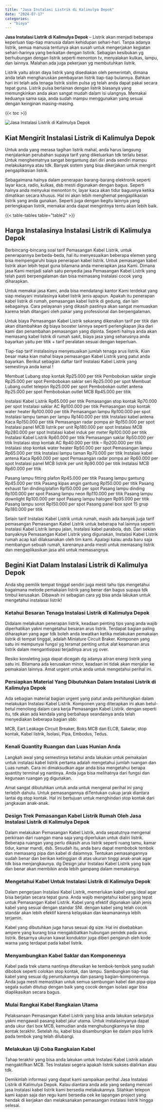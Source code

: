 ```yaml
---
title: "Jasa Instalasi Listrik di Kalimulya Depok"
date: "2024-07-17"
categories: 
  - "biaya"
---
```


**Jasa Instalasi Listrik di Kalimulya Depok** – Listrik akan menjadi beberapa keperluan tiap-tiap manusia dalam kehidupan sehari-hari. Tanpa adanya listrik, semua manusia tentunya akan susah untuk mengerjakan kegiatan sehari-harinya yang berkaitan dengan listirik. Sebagian kesibukan yg berhubungan dengan listrik seperti menonton tv, menyalakan kulkas, lampu, dan lainnya. Malahan ada juga pekerjaan yg membutuhkan listrik.

Listrik yaitu aliran daya listrik yang disediakan oleh pemerintah, dimana anda telah mengharuskan pembayaran listrik tiap-tiap bulannya. Bahkan hari ini telah ada tenaga listrik sistim pulsa yg telah anda dapat pakai secara tepat guna. Listrik pulsa berlainan dengan listrik biasanya yang memungkinkan anda akan sangat mudah dalam isi ulangnya. Memakai keduanya sama saja, anda sudah mampu menggunakan yang sesuai dengan keinginan masing-masing.

{{< toc >}}

![Jasa Instalasi Listrik di Kalimulya Depok](/images/instalasi-listrik-murah08.png)

## Kiat Mengirit Instalasi Listrik di Kalimulya Depok

Untuk anda yang merasa tagihan listrik mahal, anda harus langsung menjalankan perubahan supaya tarif yang dikeluarkan tdk terlalu besar. Untuk menghematnya sangat bergantung dari diri anda sendiri mampu melakukannya atau tdk. Banyak sistem yang bisa dikerjakan untuk mengirit pengaplikasian listrik.

Sebagaimana halnya dalam penerapan barang-barang elektronik seperti layar kaca, radio, kulkas, dsb mesti digunakan dengan bagus. Seperti halnya anda menyukai menonton tv, layar kaca akan tidur bagusnya ketika dimatikan secara khusus. Hal ini akan lebih menghemat pengaplikasian listrik yang anda gunakan. Seperti juga dengan begitu lainnya yang perlengkapan listrik, memakai anda dapat mengiritnya tentu akan lebih baik.

{{< table-tables table="table2" >}}

## Harga Instalasinya Instalasi Listrik di Kalimulya Depok

Berbincang-bincang soal tarif Pemasangan Kabel Listrik, untuk penerapannya berbeda-beda, hal itu menyesuaikan beberapa elemen yang bisa mempengaruhi biaya penerapan kabel listrik. Untuk pemasangan kabel listrik akan lebih tepat guna bilamana anda menerapkan jasa Kami. Dimana jasa Kami menjadi salah satu penyedia jasa Pemasangan Kabel Listrik yang telah pasti berpengalaman dan bisa memasang Instalasi cocok yang diharapkan.

Untuk memakai jasa Kami, anda bisa mendatangi kantor Kami terdekat yang siap melayani instalasinya kabel listrik jenis apapun. Apakah itu penerapan kabel listrik di rumah, pemasangan kabel listrik di gedung, dan lain sebagainya. Cara pelayanan yang dikasih pastinya akan sangat memuaskan karena telah ditangani oleh pakar yang professional dan berpengalaman.

Untuk biaya Pemasangan Kabel Listrik sekarang dikenakan tarif per titik dan akan ditambahkan dg biaya booster lainnya seperti perlengkapan jika dari kami dan penambahan pemasangan yang dipinta. Seperti halnya anda akan memasang kabel listrik di rumah sakit, biaya jasa yang seharusnya anda bayarkan yaitu per titik + tarif peralatan sesuai dengan keperluan.

Tiap-tiap tarif instalasinya menyesuaikan jumlah tenaga arus listrik. Kian besar maka kian mahal biaya pemasangan Kabel Listrik yang patut anda bayarkan. Berikut sebagian daftar tarif Instalasi Kabel Listrik yang semestinya anda kenal !

Membuat Lubang stop kontak Rp25.000 per titik Pembobokan saklar single Rp25.000 per spot Pembobokan saklar seri Rp25.000 per spot Membuat Lubang outlet telepon Rp25.000 per spot Pembobokan outlet antena Rp25.000 per spot Pembobokan outlet MCB Rp45.000 per titik

Instalasi Kabel Listrik Rp65.000 per titik Pemasangan stop kontak Rp70.000 per spot Instalasi saklar AC Rp100.000 per titik Pemasangan stop kontak water heater Rp100.000 per titik Pemasangan lampu Rp100.000 per spot Instalasi lampu taman per lampu Rp140.000 per titik Instalasi kabel antena Kaca Rp150.000 per titik Pemasangan radar pompa air Rp150.000 per spot Instalasi panel MCB listrik per unit Rp180.000 per spot Instalasi MCB Rp280.000 per spot Instalasi kabel induk per meter Rp100.000 per titik Instalasi Kabel Listrik Rp60.000 per titik Pemasangan saklar Rp50.000 per titik Instalasi stop kontak AC Rp40.000 per titik – Rp200.000 per titik Instalasi stop kontak water heater Rp50.000 per spot Pemasangan lampu Rp65.000 per titik Instalasi lampu taman Rp70.000 per titik Instalasi kabel antena Kaca Rp60.000 per spot Pemasangan radar pompa air Rp60.000 per spot Instalasi panel MCB listrik per unit Rp90.000 per titik Instalasi MCB Rp60.000 per titik

Pasang lampu fitting plafon Rp45.000 per titik Pasang lampu gantung Rp45.000 per titik Pasang kipas angin gantung Rp150.000 per titik Pasang exhaust fan dinding/plafon Rp150.000 per spot Pasang lampu dinding Rp100.000 per spot Pasang lampu neon Rp110.000 per titik Pasang lampu downlight Rp100.000 per spot Pasang lampu halogen Rp95.000 per titik Pasang lampu sorot Rp150.000 per spot Pasang panel box spot 15 grup Rp180.000 per titik

Selain tarif Instalasi Kabel Listrik untuk rumah, masih ada banyak juga tarif pemasangan Pemasangan Kabel Listrik untuk beberapa hal lainnya seperti Instalasi Kabel Listrik lampu jalan, Instalasi kabel parabola, dsb. Dari sekian banyaknya Pemasangan Kabel Listrik yang digunakan, Instalasi Kabel Listrik rumah acap kali dilaksanakan oleh tim kami. Apalagi kalau anda baru saja membangun sebuah rumah, karenanya anda mesti untuk memasang listrik dan mengaplikasikan jasa ahli untuk memasangnya.

## Begini Kiat Dalam Instalasi Listrik di Kalimulya Depok


Anda sbg pemilik tempat tinggal sendiri juga mesti tahu tips mengetahui bagaimana metode pemakaian listrik yang benar dan bagus supaya tdk timbul kerusakan. Dibawah ini sebagian cara yg bisa anda lakukan untuk mengetahui instalasai listrik!

### Ketahui Besaran Tenaga Instalasi Listrik di Kalimulya Depok

Didalam melakukan penerapan listrik, keadaan penting tips yang anda wajib diperhatikan yakni mengetahui besaran arus listrik. Terdapat bagian paling diharapkan yang agar tdk boleh anda lewatkan ketika melakukan pemakaian listrik di tempat tinggal, adalah Miniature Circuit Braker. Komponen yang satu ini mempunyai fungsi yg teramat penting untuk alat keamanan arus listrik dalam mengantisipasi terjadinya arus yg over.

Resiko konsleting juga dapat dicegah dg adanya aliran energi listrik yang satu ini. Bilamana ada kerusakan minor, keadaan ini tidak akan menjalar ke pemakaian lainnya. Amat urgent untuk anda untuk mengetahui perihal ini.

### Persiapkan Material Yang Dibutuhkan Dalam Instalasi Listrik di Kalimulya Depok

Ada sebagian material bagian urgent yang patut anda perhitungkan dalam melakukan Instalasi Kabel Listrik. Komponen yang diterapkan ini akan betul-betul menolong dalam cara kerja Pemasangan Kabel Listrik. dengan seperti itu, tdk akan ada kendala yang berbahaya seandainya anda telah menyediakan beberapa bagian sbb:

MCB, Eart Leakage Circuit Breaker, Boks MCB dan ELCB, Sakelar, stop kontak, Kabel listrik, Isolasi, Pipa, Embodus, Tedus.

### Kenali Quantity Ruangan dan Luas Hunian Anda

Langkah awal yang semestinya ketahui anda lakukan untuk pemakaian untuk instalasi kabel listrik pertama adalah mengetahui jumlah ruangan dan Luas rumah. Cara ini dimaksudkan agar anda bisa mengetahui berapa quantity terminal yg nantinya. Anda juga bisa melihatnya dari fungsi dan kegunaan ruangan yg digunakan.

Amat sangat dibutuhkan untuk anda untuk mengenal perihal ini yang terlebih dahulu. Untuk pemasangannya diTentukan cukup jarak diantara lantai dg stop kontak. Hal ini bertujuan untuk menghindari stop kontak dari jangkauan anak-anak.

### Design Trek Pemasangan Kabel Listrik Rumah Oleh Jasa Instalasi Listrik di Kalimulya Depok

Dalam melakukan Pemasangan Kabel Listrik, anda sepatutnya mengenal perkiraan dari ruangan mana saja yang diperlukan untuk dialiri listrik. Beberapa ruangan yang perlu dikasih arus listrik seperti ruang tamu, kamar tidur, kamar mandi, dsb. Sesudah itu, anda baru dapat membobok tembok dan memasang pipa dan kabel di dalamnya. Tentukan pemasangannya sudah benar dan berikan ketinggian di atas ukuran tinggi anak-anak agar tdk bisa menjangkaunya. dg Design jalur Instalasi Kabel Listrik yang baik dan benar akan membikin anda lebih gampang dalam memakainya.

### Mengetahui Kabel Untuk Instalasi Listrik di Kalimulya Depok

Dalam pengerjaan Instalasi Kabel Listrik, memerlukan kabel yang ideal agar bisa berjalan secara tepat guna. Anda wajib mengetahui kabel yang tepat untuk Pemasangan Kabel Listrik. Kabel yang efektif digunakan ialah jenis kabel yang sesuai dengan standar SNI. dengan kabel yang telah cocok standar akan lebih efektif karena kelayakan dan keamanannya lebih terjamin.

Kabel yang dibutuhkan juga harus sesuai dg size. Hal ini disebabkan ampere yang kurang bisa mengakibatkan hubungan pendek pada arus listrik. Besarnya ukuran kawat konduktor juga diberi pengaruh oleh kode warna yang terdapat pada kabel listrik.

### Menyambungkan Kabel Saklar dan Komponennya

Kabel pada trek utama nantinya diteruskan ke tembok-tembok yang sudah dibobok seperti colokan stop kontak, dan lampu. Sambungkan tiap-tiap kabel yang sesuai dg peruntukannya dan pasang bagian-komponennya. Anda juga mesti memastikan untuk semua sambungan kabel dan pipa-pipa segala sudah ditutup dengan baik yang cocok dengan isolasi agar bisa diaplikasikan secara bagus.

### Mulai Rangkai Kabel Rangkaian Utama

Pelaksanaan Pemasangan Kabel Listrik yang bisa anda lakukan selanjutya yakni mengawali pasang kabel jalur utama. Untuk instalasinyanya dapat anda ukur dari box MCB, kemudian anda menghubungkannya ke stop kontak terakhir. Setelah itu, kabel bisa disambungkan ke dalam pipa listrik pada tembok yang telah dilubangi.

### Melakukan Uji Coba Rangkaian Kabel

Tahap terakhir yang bisa anda lakukan untuk Instalasi Kabel Listrik adalah mengaktifkan MCB. Tes Instalasi segera apakah listrik sukses dialirkan atau tdk.

Demikinlah informasi yang dapat kami sampaikan perihal Jasa Instalasi Listrik di Kalimulya Depok. Kalau diantara anda ada yang sedang mencari jasa Instalasi kabel listrik kami bersedia melakukannya. Silahkan telepon kami kapan saja dan regu kami bersedia cek ke lapangan project yang hendak di kerjakan dan melaksanakan pemasangan instalasi listrik hingga selesai.
